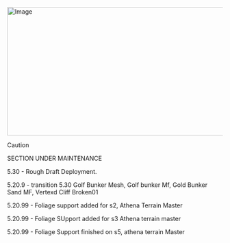 <img width="1920" height="300" alt="Image" src="https://github.com/user-attachments/assets/a450788a-254d-486e-9efd-4639705fae2a" />















> [!Caution]
> SECTION UNDER MAINTENANCE







5.30 - Rough Draft Deployment.

5.20.9 - transition 5.30 Golf Bunker Mesh, Golf bunker Mf, Gold Bunker Sand MF, Vertexd Cliff Broken01

5.20.99 - Foliage support added for s2, Athena Terrain Master

5.20.99 - Foliage SUpport added for s3 Athena terrain master

5.20.99 - Foliage Support finished on s5, athena terrain Master
